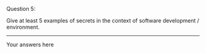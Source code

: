 Question 5:

Give at least 5 examples of secrets in the context of software development / environment. 

---------------------
Your answers here